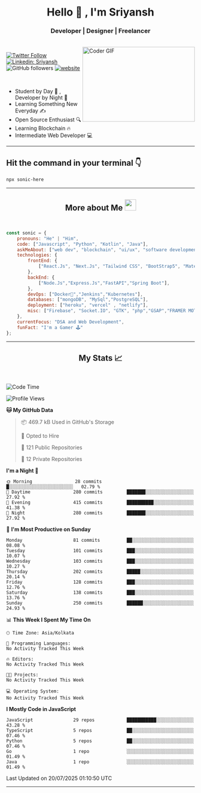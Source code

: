 
<h1 align="center">Hello  👋 , I'm Sriyansh</h1>
<h3 align="center">Developer | Designer | Freelancer </h3>
<br>
<img alt="Coder GIF" align="right" height=200 width=300 src="https://miro.medium.com/max/1360/0*7Q3yvSIv_t0ioJ-Z.gif" />

[![Twitter Follow](https://img.shields.io/twitter/follow/ShivamSriyansh?label=Follow)](https://twitter.com/intent/follow?screen_name=ShivamSriyansh)
[![Linkedin: Sriyansh](https://img.shields.io/badge/-Sriyansh-blue?style=flat-square&logo=Linkedin&logoColor=white&link=https://www.linkedin.com/in/sriyansh-shivam/)](https://www.linkedin.com/in/sriyansh-shivam/)
![GitHub followers](https://img.shields.io/github/followers/SoNiC-HeRE?label=Follow&style=social)
[![website](https://img.shields.io/badge/Website-46a2f1.svg?&style=flat-square&logo=Google-Chrome&logoColor=white&link=https://ss-portfolio.vercel.app/)](https://ss-portfolio.vercel.app/)

<br/>

- Student by Day 🌅 , Developer by Night 🌃
- Learning Something New Everyday ✍️
- Open Source Enthusiast 🔍
- Learning Blockchain 🔥
- Intermediate Web Developer 💻



<hr/>

## Hit the command in your terminal 👇
```bash
npx sonic-here
```

<hr/>
<h2 align="center">More about Me <img src="https://emojis.slackmojis.com/emojis/images/1531849430/4246/blob-sunglasses.gif?1531849430" width="30"/> </h3>
<br>

```javascript
const sonic = {
    pronouns: "He" | "Him",
    code: ["Javascript", "Python", "Kotlin", "Java"],
    askMeAbout: ["web dev", "blockchain", "ui/ux", "software development"],
    technologies: {
        frontEnd: {
            ["React.Js", "Next.Js", "Tailwind CSS", "BootStrap5", "MaterialUI","Vite"]
        },
        backEnd: {
            ["Node.Js","Express.Js","FastAPI","Spring Boot"],
        },
        devOps: ["Docker🐳","Jenkins","Kubernetes"],
        databases: ["mongoDB", "MySql","PostgreSQL"],
        deployment: ["heroku", "vercel" , "netlify"],
        misc: ["Firebase", "Socket.IO", "GTK", "php","GSAP","FRAMER MOTION","FIGMA"]
    },
    currentFocus: "DSA and Web Development",
    funFact: "I'm a Gamer 🕹️"
};
```
<hr/>

<h2 align="center"> My Stats 📈 </h2>
<br />

<!--START_SECTION:waka-->
![Code Time](http://img.shields.io/badge/Code%20Time-161%20hrs%2048%20mins-blue)

![Profile Views](http://img.shields.io/badge/Profile%20Views-0-blue)

**🐱 My GitHub Data** 

> 📦 469.7 kB Used in GitHub's Storage 
 > 
> 💼 Opted to Hire
 > 
> 📜 121 Public Repositories 
 > 
> 🔑 12 Private Repositories 
 > 
**I'm a Night 🦉** 

```text
🌞 Morning                28 commits          █░░░░░░░░░░░░░░░░░░░░░░░░   02.79 % 
🌆 Daytime                280 commits         ███████░░░░░░░░░░░░░░░░░░   27.92 % 
🌃 Evening                415 commits         ██████████░░░░░░░░░░░░░░░   41.38 % 
🌙 Night                  280 commits         ███████░░░░░░░░░░░░░░░░░░   27.92 % 
```
📅 **I'm Most Productive on Sunday** 

```text
Monday                   81 commits          ██░░░░░░░░░░░░░░░░░░░░░░░   08.08 % 
Tuesday                  101 commits         ███░░░░░░░░░░░░░░░░░░░░░░   10.07 % 
Wednesday                103 commits         ███░░░░░░░░░░░░░░░░░░░░░░   10.27 % 
Thursday                 202 commits         █████░░░░░░░░░░░░░░░░░░░░   20.14 % 
Friday                   128 commits         ███░░░░░░░░░░░░░░░░░░░░░░   12.76 % 
Saturday                 138 commits         ███░░░░░░░░░░░░░░░░░░░░░░   13.76 % 
Sunday                   250 commits         ██████░░░░░░░░░░░░░░░░░░░   24.93 % 
```


📊 **This Week I Spent My Time On** 

```text
🕑︎ Time Zone: Asia/Kolkata

💬 Programming Languages: 
No Activity Tracked This Week

🔥 Editors: 
No Activity Tracked This Week

🐱‍💻 Projects: 
No Activity Tracked This Week

💻 Operating System: 
No Activity Tracked This Week
```

**I Mostly Code in JavaScript** 

```text
JavaScript               29 repos            ███████████░░░░░░░░░░░░░░   43.28 % 
TypeScript               5 repos             ██░░░░░░░░░░░░░░░░░░░░░░░   07.46 % 
Python                   5 repos             ██░░░░░░░░░░░░░░░░░░░░░░░   07.46 % 
Go                       1 repo              ░░░░░░░░░░░░░░░░░░░░░░░░░   01.49 % 
Java                     1 repo              ░░░░░░░░░░░░░░░░░░░░░░░░░   01.49 % 
```




 Last Updated on 20/07/2025 01:10:50 UTC
<!--END_SECTION:waka-->
<hr />

